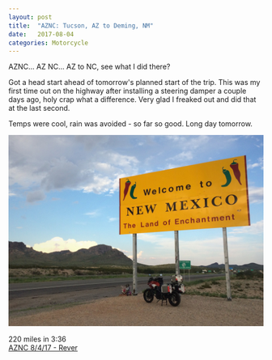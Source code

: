 ```yaml
---
layout: post
title:  "AZNC: Tucson, AZ to Deming, NM"
date:   2017-08-04
categories: Motorcycle
---
```


AZNC... AZ NC... AZ to NC, see what I did there?

Got a head start ahead of tomorrow's planned start of the trip. This was my first time out on the highway after installing a steering damper a couple days ago, holy crap what a difference. Very glad I freaked out and did that at the last second.

Temps were cool, rain was avoided - so far so good. Long day tomorrow.

![](/assets/img/2017-08-04-aznc-tucson-deming/IMG_4740.JPG)

220 miles in 3:36  
[AZNC 8/4/17 - Rever](https://a.rever.co/embed/rides/602782)
